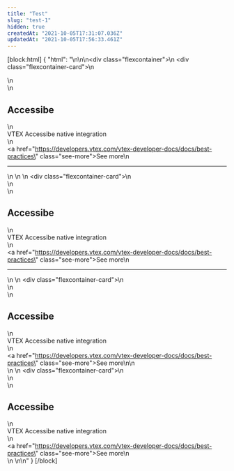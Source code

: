 ```yaml
---
title: "Test"
slug: "test-1"
hidden: true
createdAt: "2021-10-05T17:31:07.036Z"
updatedAt: "2021-10-05T17:56:33.461Z"
---
```

[block:html]
{
  "html": "<style>\n    .flexcontainer {\n        display: flex;\n        flex-wrap: wrap;\n        padding-top: 1rem;\n        padding-bottom: 2rem;\n        justify-content: space-around;\n    }\n\n    .flexcontainer-card {\n        display: flex;\n        flex-direction: column;\n        justify-content: space-between;\n        align-items: flex-start;\n        width: 22rem;\n        margin: 0.5rem;\n        line-height: 1.8;\n    }\n    .see-more {\n        color: rgb(247, 25, 99);\n        text-decoration: none !important;\n    }\n\n    .see-more::after {\n        content: url(\"data:image/svg+xml;utf8,<svg xmlns='http://www.w3.org/2000/svg' width='30' height='14' viewBox='0 -8 59 14' fill='none'><path d='M0 7H57' stroke='rgb(247, 25, 99)'></path><path d='M49 1L57.5 7L49 13' stroke='rgb(247, 25, 99)'></path></svg>\");\n        display: inline-block;\n        margin-left: 6px;\n        text-decoration: none !important;\n    }\n\n    .see-more:hover:after {\n        content: url(\"data:image/svg+xml;utf8,<svg xmlns='http://www.w3.org/2000/svg' width='30' height='14' viewBox='0 -8 59 14' fill='none'><path d='M0 7H57' stroke='rgb(181, 16, 71)'></path><path d='M49 1L57.5 7L49 13' stroke='rgb(181, 16, 71)'></path></svg>\");\n        margin-left: 8px;\n    }\n\n    .see-more:hover {\n        color: rgb(181, 16, 71);\n    }\n</style>\n\n\n<div class=\"flexcontainer\">\n    <div class=\"flexcontainer-card\">\n        <article >\n            <div>\n                <h2>Accessibe</h2>\n                <div>VTEX Accessibe native integration</div>\n            </div><a href=\"https://developers.vtex.com/vtex-developer-docs/docs/best-practices\" class=\"see-more\">See more</a>\n            <hr></article>\n    </div>\n    \n    <div class=\"flexcontainer-card\">\n        <article >\n            <div>\n                <h2>Accessibe</h2>\n                <div>VTEX Accessibe native integration</div>\n            </div><a href=\"https://developers.vtex.com/vtex-developer-docs/docs/best-practices\" class=\"see-more\">See more</a>\n            <hr></article>\n    </div>\n    <div class=\"flexcontainer-card\">\n        <article >\n            <div>\n                <h2>Accessibe</h2>\n                <div>VTEX Accessibe native integration</div>\n            </div><a href=\"https://developers.vtex.com/vtex-developer-docs/docs/best-practices\" class=\"see-more\">See more</a>\n\n        </article>\n    </div>\n    <div class=\"flexcontainer-card\">\n        <article >\n            <div>\n                <h2>Accessibe</h2>\n                <div>VTEX Accessibe native integration</div>\n            </div><a href=\"https://developers.vtex.com/vtex-developer-docs/docs/best-practices\" class=\"see-more\">See more</a>\n        </article>\n    </div>\n</div>\n"
}
[/block]